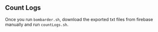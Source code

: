 ## Count Logs
Once you run `bombarder.sh`, download the exported txt files from firebase manually and run `countLogs.sh`.